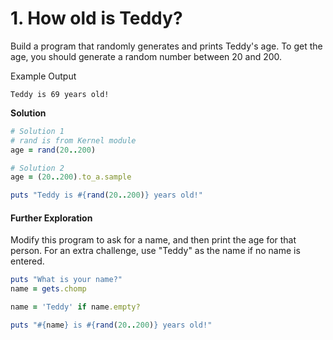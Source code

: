 # 1. How old is Teddy?

Build a program that randomly generates and prints Teddy's age. To get the age, you should generate a random number between 20 and 200.

Example Output

```plaintext
Teddy is 69 years old!
```

**Solution**

```ruby
# Solution 1
# rand is from Kernel module
age = rand(20..200)

# Solution 2
age = (20..200).to_a.sample

puts "Teddy is #{rand(20..200)} years old!"
```

#### Further Exploration

Modify this program to ask for a name, and then print the age for that person. For an extra challenge, use "Teddy" as the name if no name is entered.

```ruby
puts "What is your name?"
name = gets.chomp

name = 'Teddy' if name.empty?

puts "#{name} is #{rand(20..200)} years old!"
```

